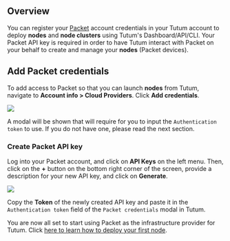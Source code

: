 ## Overview 

You can register your [Packet](https://www.packet.net/promo/tutum/) account credentials in your Tutum account to deploy **nodes** and **node clusters** using Tutum's Dashboard/API/CLI. Your Packet API key is required in order to have Tutum interact with Packet on your behalf to create and manage your **nodes** (Packet devices).

## Add Packet credentials

To add access to Packet so that you can launch **nodes** from Tutum, navigate to **Account info \> Cloud Providers**. Click **Add credentials**.

![](https://s.tutum.co/support/images/add-packet-credentials.png)

A modal will be shown that will require for you to input the `Authentication token` to use. If you do not have one, please read the next section.


### Create Packet API key

Log into your Packet account, and click on **API Keys** on the left menu. Then, click on the **+** button on the bottom right corner of the screen, provide a description for your new API key, and click on **Generate**.

![](https://s.tutum.co/support/images/packet-add-apikey.png)

Copy the **Token** of the newly created API key and paste it in the `Authentication token` field of the `Packet credentials` modal in Tutum.


You are now all set to start using Packet as the infrastructure provider for Tutum. Click [here to learn how to deploy your first node](https://support.tutum.co/support/solutions/articles/5000523221). 
